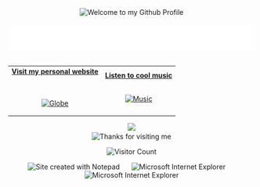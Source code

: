 <!-- "Hero" Header -->
<div align="center">
  <img src="https://github.com/ColterD/ColterD/blob/master/images/welcome.png?raw=true" style="max-width: 100%;" alt="Welcome to my Github Profile" />
  <br />
  <br />
  <td align="center">
  <img height="50" alt="My Name is Colter and I like Python" src="images/personal_note.svg" />
  <br />
  <br />

</div>

<!-- Social -->
<table width="100%" align="center">
<tr>
<td align="center">
<a href="https://colter.dev">
<strong>Visit my personal website </strong>
<br />
<br />
<br />

<p>

<img alt="Globe" height="80" src="images/globe.gif">
</a>
</p>

</td>


<td align="center">
<a href="https://www.youtube.com/watch?v=3YxaaGgTQYM&ab_channel=EvanescenceVEVO">
<strong>Listen to cool music</strong>
<br />
<br />


<p>
<img height="100" alt="Music" src="images/music.gif"> 
</a>
</p>

</td>
</tr>
</table>

<div align="center">
<a href="https://github.com/ColterD/ColterD/issues/1#issuecomment-new"><img src="images/guestbook.svg"></a> 
</div>

<!-- Footer -->

<div align="center">

<img height="120" alt="Thanks for visiting me" width="100%" src="https://raw.githubusercontent.com/ColterD/ColterD/master/images/marquee.svg" />
<br />

![Visitor Count](https://profile-counter.glitch.me/colterd/count.svg)


<img src="https://raw.githubusercontent.com/ColterD/ColterD/master/images/notepad.gif" alt="Site created with Notepad" height="30" />
<!-- "margin-right: whatever;" -->
<span>&nbsp;&nbsp;&nbsp;&nbsp;</span>  
<img src="https://raw.githubusercontent.com/ColterD/ColterD/master/images/ie_logo.gif" alt="Microsoft Internet Explorer" />
<span>&nbsp;&nbsp;&nbsp;&nbsp;</span>  
<img src="https://raw.githubusercontent.com/ColterD/ColterD/master/images/noframes.gif" alt="Microsoft Internet Explorer" />

</div>
